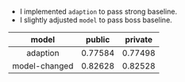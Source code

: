 *   I implemented `adaption` to pass strong baseline.
*   I slightly adjusted `model` to pass boss baseline.


|     model     | public  | private |
| :-----------: | :-----: | :-----: |
|   adaption    | 0.77584 | 0.77498 |
| model-changed | 0.82628 | 0.82528 |